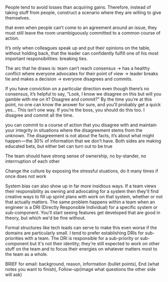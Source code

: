 People tend to avoid losses than acquiring gains. Therefore, instead of taking stuff from people, construct a scenario where they are willing to give themselves.

that even when people can’t come to an agreement around an issue, they must still leave the room unambiguously committed to a common course of action.

It’s only when colleagues speak up and put their opinions on the table, without holding back, that the leader can confidently fulfill one of his most important responsibilities: breaking ties.

The arc that he draws is: team can’t reach consensus → has a healthy conflict where everyone advocates for their point of view → leader breaks tie and makes a decision → everyone disagrees and commits.

If you have conviction on a particular direction even though there’s no consensus, it’s helpful to say, “Look, I know we disagree on this but will you gamble with me on it? Disagree and commit?” By the time you’re at this point, no one can know the answer for sure, and you’ll probably get a quick yes… This isn’t one way. If you’re the boss, you should do this too. I disagree and commit all the time.

you can commit to a course of action that you disagree with and maintain your integrity in situations where the disagreement stems from the unknown. The disagreement is not about the facts, it’s about what might happen — the 30% of information that we don’t have. Both sides are making educated bets, but either bet can turn out to be true

The team should have strong sense of ownership, no by-stander, no interrruption of each other

Change the culture by exposing the stressful stuations, do it many times if once does not work

System bias can also show up in far more insidious ways. If a team views their responsibility as owning and advocating for a system then they'll find creative ways to fill up sprint plans with work on that system, whether or not that actually matters. The same problem happens within a team when an engineer is a DRI (Directly Responsible Individual) for a specific system or sub-component. You'll start seeing features get developed that are good in theory, but which we'd be fine without.

 Formal structures like tech leads can serve to make this even worse if the domains are particularly small. I tend to prefer establishing DRIs for sub-priorities with a team. The DRI is responsible for a sub-priority or sub-component but it's not their identity; they're still expected to work on other stuff on the team and to focus their energies on whatever matters most to the team as a whole.

BRIEF for email: background, reason, information (bullet points), End (what notes you want to finish), Follow-up(image what questions the other side will ask)
